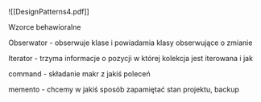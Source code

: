 ![[DesignPatterns4.pdf]]

Wzorce behawioralne

Obserwator - obserwuje klase i powiadamia klasy obserwujące o zmianie

Iterator - trzyma informacje o pozycji w której kolekcja jest iterowana i jak

command - składanie makr z jakiś poleceń

memento - chcemy w jakiś sposób zapamiętać stan projektu, backup